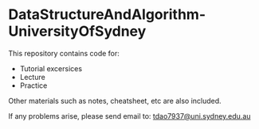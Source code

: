 # DataStructureAndAlgorithm-UniversityOfSydney

This repository contains code for:

* Tutorial excersices
* Lecture
* Practice

Other materials such as notes, cheatsheet, etc are also included.

If any problems arise, please send email to: tdao7937@uni.sydney.edu.au

